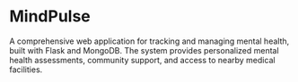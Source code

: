 # MindPulse
A comprehensive web application for tracking and managing mental health, built with Flask and MongoDB. The system provides personalized mental health assessments, community support, and access to nearby medical facilities.
